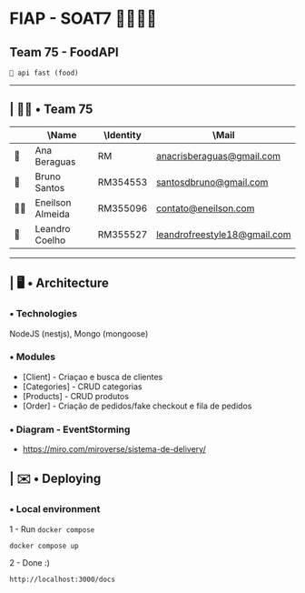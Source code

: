 # FIAP - SOAT7 👨🏾‍💻🚀
## Team 75 - FoodAPI
```
🍔 api fast (food)
```
---
## | 👊🏽 • Team 75
| |\Name|\Identity|\Mail|
|-|-|-|-|
| 🌻 | Ana Beraguas | RM | anacrisberaguas@gmail.com |
| 🗿 | Bruno Santos | RM354553 | santosdbruno@gmail.com |
| 🤘🏽 | Eneilson Almeida | RM355096 | contato@eneilson.com |
| 🐰 | Leandro Coelho | RM355527 | leandrofreestyle18@gmail.com |
---

## | 🖥️ • Architecture
### • Technologies
NodeJS (nestjs), Mongo (mongoose)
### • Modules
- [Client] - Criaçao e busca de clientes
- [Categories] - CRUD categorias
- [Products] - CRUD produtos
- [Order] - Criação de pedidos/fake checkout e fila de pedidos

### • Diagram - EventStorming
- https://miro.com/miroverse/sistema-de-delivery/

## | ✉️ • Deploying
### • Local environment
1 - Run `docker compose`
```
docker compose up
```
2 - Done :)
```
http://localhost:3000/docs
```